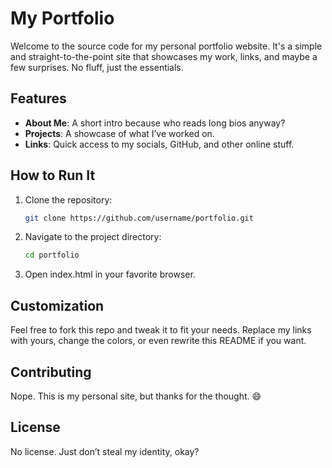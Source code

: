# My Portfolio

Welcome to the source code for my personal portfolio website. It's a simple and straight-to-the-point site that showcases my work, links, and maybe a few surprises. No fluff, just the essentials.

## Features

- **About Me**: A short intro because who reads long bios anyway?
- **Projects**: A showcase of what I’ve worked on.
- **Links**: Quick access to my socials, GitHub, and other online stuff.

## How to Run It

1. Clone the repository:  
   ```bash
   git clone https://github.com/username/portfolio.git
2. Navigate to the project directory: 
   ```bash
   cd portfolio
3. Open index.html in your favorite browser.

## Customization

Feel free to fork this repo and tweak it to fit your needs. Replace my links with yours, change the colors, or even rewrite this README if you want.

## Contributing

Nope. This is my personal site, but thanks for the thought. 😄

## License

No license. Just don’t steal my identity, okay?
